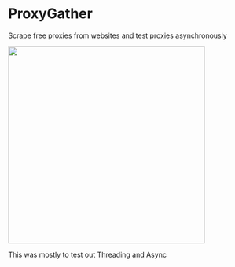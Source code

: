 # ProxyGather
Scrape free proxies from websites and test proxies asynchronously

<img src="https://i.imgur.com/Fdt0ziW.png" width="400" />


This was mostly to test out Threading and Async
